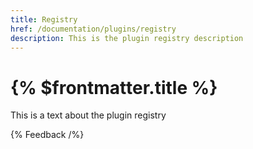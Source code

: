 ```yaml
---
title: Registry
href: /documentation/plugins/registry
description: This is the plugin registry description
---
```


# {% $frontmatter.title %}

This is a text about the plugin registry

{% Feedback /%}
